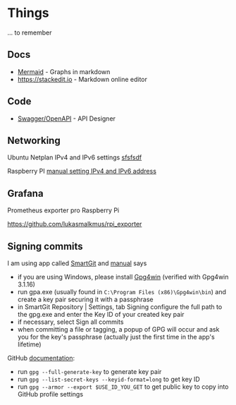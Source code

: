 # Things
... to remember

## Docs
- [Mermaid](https://mermaid-js.github.io/mermaid/) - Graphs in markdown
- https://stackedit.io - Markdown online editor

## Code
- [Swagger/OpenAPI](https://swagger.io/) - API Designer 

## Networking 

Ubuntu Netplan IPv4 and IPv6 settings [sfsfsdf](./netplan.md) 

Raspberry PI [manual setting IPv4 and IPv6 address](./rpi_static_ip_addresses.md)

## Grafana

Prometheus exporter pro Raspberry Pi

https://github.com/lukasmalkmus/rpi_exporter


## Signing commits

I am using app called [SmartGit](https://www.syntevo.com/smartgit/) and [manual](https://docs.syntevo.com/SmartGit/HowTos/Sign-Tags-and-Commits.html) says
- if you are using Windows, please install [Gpg4win](https://gpg4win.org) (verified with Gpg4win 3.1.16)
- run gpa.exe (usually found in `C:\Program Files (x86)\Gpg4win\bin`) and create a key pair securing it with a passphrase
- in SmartGit Repository | Settings, tab Signing configure the full path to the gpg.exe and enter the Key ID of your created key pair
- if necessary, select Sign all commits
- when committing a file or tagging, a popup of GPG will occur and ask you for the key's passphrase (actually just the first time in the app's lifetime)

GitHub [documentation](https://docs.github.com/en/authentication/managing-commit-signature-verification/generating-a-new-gpg-key):

- run `gpg --full-generate-key` to generate key pair
- run `gpg --list-secret-keys --keyid-format=long` to get key ID 
- run `gpg --armor --export $USE_ID_YOU_GET` to get public key to copy into GitHub profile settings

